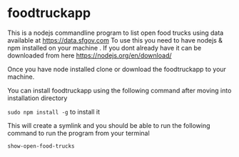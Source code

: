 # foodtruckapp

This is a nodejs commandline program to list open food trucks using data available at https://data.sfgov.com
To use this you need to have nodejs & npm installed on your machine . If you dont already have it can be downloaded from here https://nodejs.org/en/download/

Once you have node installed clone or download the foodtruckapp to your machine.

You can install foodtruckapp using the following command after moving into installation directory

``` sudo npm install -g ``` to install it

This will create a symlink and you should be able to run the following command to run the program from your terminal

```show-open-food-trucks```




